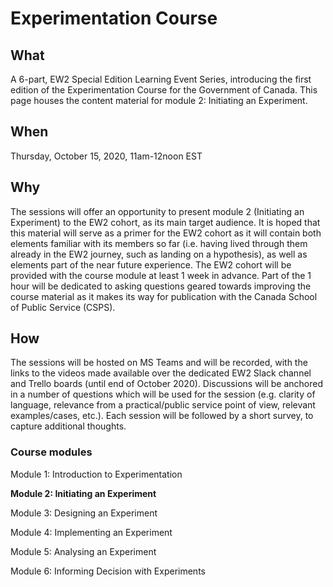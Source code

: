# Experimentation Course 


## What

A 6-part, EW2 Special Edition Learning Event Series, introducing the first edition of the  Experimentation Course for the Government of Canada. 
This page houses the content material for module 2: Initiating an Experiment.
 

## When

Thursday, October 15, 2020, 11am-12noon EST
 

## Why

The sessions will offer an opportunity to present module 2 (Initiating an Experiment) to the EW2 cohort, as its main target audience. 
It is hoped that this material will serve as a primer for the EW2 cohort as it will contain both elements familiar with its members so far (i.e. having lived through them already in the EW2 journey, such as landing on a hypothesis), as well as elements part of the near future experience.
The EW2 cohort will be provided with the course module at least 1 week in advance. Part of the 1 hour will be dedicated to asking questions geared towards improving the course material as it makes its way for publication with the Canada School of Public Service (CSPS).
 

## How

The sessions will be hosted on MS Teams and will be recorded, with the links to the videos made available over the dedicated EW2 Slack channel and Trello boards (until end of October 2020).
Discussions will be anchored in a number of questions which will be used for the session (e.g. clarity of language, relevance from a practical/public service point of view, relevant examples/cases, etc.). 
Each session will be followed by a short survey, to capture additional thoughts. 
 

###  Course modules

Module 1: Introduction to Experimentation

**Module 2: Initiating an Experiment**

Module 3: Designing an Experiment

Module 4: Implementing an Experiment

Module 5: Analysing an Experiment

Module 6: Informing Decision with Experiments
